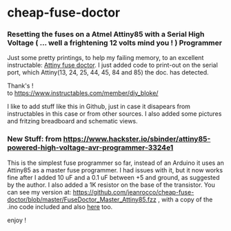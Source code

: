 # cheap-fuse-doctor  

### Resetting the fuses on a Atmel Attiny85 with a Serial High Voltage ( ... well a frightening 12 volts mind you ! ) Programmer
  Just some pretty printings, to help my failing memory, to an excellent instructable: <a href="https://www.instructables.com/id/Simple-and-cheap-Fuse-Doctor-for-Attiny/">Attiny fuse doctor</a>. I just added code to print-out on the serial port, which Attiny(13, 24, 25, 44, 45, 84 and 85) the doc. has detected.  
  
  Thank's !  
  to https://www.instructables.com/member/diy_bloke/
  
  I like to add stuff like this in Github, just in case it disapears from instructables in this case or from other sources.
  I also added some pictures and fritzing breadboard and schematic views.
    


### New Stuff: from https://www.hackster.io/sbinder/attiny85-powered-high-voltage-avr-programmer-3324e1
  
  This is the simplest fuse programmer so far, instead of an Arduino it uses an Attiny85 as a master fuse programmer. I had issues with it, but it now works fine after I added 10 uF and a 0.1 uF between +5 and ground, as suggested by the author. I also added a 1K resistor on the base of the transistor. You can see my version at: https://github.com/jeanrocco/cheap-fuse-doctor/blob/master/FuseDoctor_Master_Attiny85.fzz , with a copy of the .ino code included and also <a href="https://github.com/jeanrocco/cheap-fuse-doctor/blob/master/AttinyMaster-Target.ino.txt">here</a> too.
  
  enjoy !

